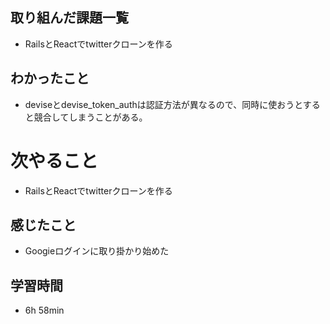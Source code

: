 ## 取り組んだ課題一覧
- RailsとReactでtwitterクローンを作る
## わかったこと
- deviseとdevise_token_authは認証方法が異なるので、同時に使おうとすると競合してしまうことがある。
# 次やること
- RailsとReactでtwitterクローンを作る
## 感じたこと
- Googieログインに取り掛かり始めた
## 学習時間
- 6h 58min